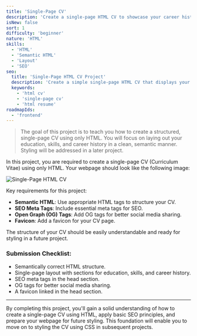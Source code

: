 ```yaml
---
title: 'Single-Page CV'
description: 'Create a single-page HTML CV to showcase your career history'
isNew: false
sort: 1
difficulty: 'beginner'
nature: 'HTML'
skills:
  - 'HTML'
  - 'Semantic HTML'
  - 'Layout'
  - 'SEO'
seo:
  title: 'Single-Page HTML CV Project'
  description: 'Create a simple single-page HTML CV that displays your education, skills, and career history.'
  keywords:
    - 'html cv'
    - 'single-page cv'
    - 'html resume'
roadmapIds:
  - 'frontend'
---
```


> The goal of this project is to teach you how to create a structured, single-page CV using only HTML. You will focus on laying out your education, skills, and career history in a clean, semantic manner. Styling will be addressed in a later project.

In this project, you are required to create a single-page CV (Curriculum Vitae) using only HTML. Your webpage should look like the following image:

![Single-Page HTML CV](https://assets.roadmap.sh/guest/resume-template-zyl70.png)

Key requirements for this project:

- **Semantic HTML**: Use appropriate HTML tags to structure your CV.
- **SEO Meta Tags**: Include essential meta tags for SEO.
- **Open Graph (OG) Tags**: Add OG tags for better social media sharing.
- **Favicon**: Add a favicon for your CV page.

The structure of your CV should be easily understandable and ready for styling in a future project.

### Submission Checklist:

- Semantically correct HTML structure.
- Single-page layout with sections for education, skills, and career history.
- SEO meta tags in the head section.
- OG tags for better social media sharing.
- A favicon linked in the head section.

<hr />

By completing this project, you'll gain a solid understanding of how to create a single-page CV using HTML, apply basic SEO principles, and prepare your webpage for future styling. This foundation will enable you to move on to styling the CV using CSS in subsequent projects.
